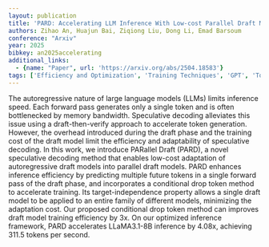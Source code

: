 ```yaml
---
layout: publication
title: 'PARD: Accelerating LLM Inference With Low-cost Parallel Draft Model Adaptation'
authors: Zihao An, Huajun Bai, Ziqiong Liu, Dong Li, Emad Barsoum
conference: "Arxiv"
year: 2025
bibkey: an2025accelerating
additional_links:
  - {name: "Paper", url: 'https://arxiv.org/abs/2504.18583'}
tags: ['Efficiency and Optimization', 'Training Techniques', 'GPT', 'Tools', 'Fine-Tuning', 'Pretraining Methods']
---
```

The autoregressive nature of large language models (LLMs) limits inference
speed. Each forward pass generates only a single token and is often
bottlenecked by memory bandwidth. Speculative decoding alleviates this issue
using a draft-then-verify approach to accelerate token generation. However, the
overhead introduced during the draft phase and the training cost of the draft
model limit the efficiency and adaptability of speculative decoding. In this
work, we introduce PARallel Draft (PARD), a novel speculative decoding method
that enables low-cost adaptation of autoregressive draft models into parallel
draft models. PARD enhances inference efficiency by predicting multiple future
tokens in a single forward pass of the draft phase, and incorporates a
conditional drop token method to accelerate training. Its target-independence
property allows a single draft model to be applied to an entire family of
different models, minimizing the adaptation cost. Our proposed conditional drop
token method can improves draft model training efficiency by 3x. On our
optimized inference framework, PARD accelerates LLaMA3.1-8B inference by 4.08x,
achieving 311.5 tokens per second.
